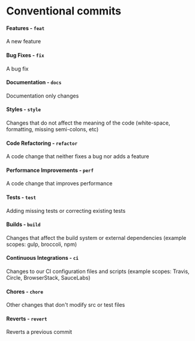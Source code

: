 # Conventional commits

#### Features - `feat`
A new feature

#### Bug Fixes - `fix`
A bug fix

#### Documentation - `docs`
Documentation only changes

#### Styles - `style`
Changes that do not affect the meaning of the code (white-space, formatting, missing semi-colons, etc)

#### Code Refactoring - `refactor`
A code change that neither fixes a bug nor adds a feature

#### Performance Improvements - `perf`
A code change that improves performance

#### Tests - `test`
Adding missing tests or correcting existing tests

#### Builds - `build`
Changes that affect the build system or external dependencies (example scopes: gulp, broccoli, npm)

#### Continuous Integrations - `ci`
Changes to our CI configuration files and scripts (example scopes: Travis, Circle, BrowserStack, SauceLabs)

#### Chores - `chore`
Other changes that don't modify src or test files

#### Reverts - `revert`
Reverts a previous commit
